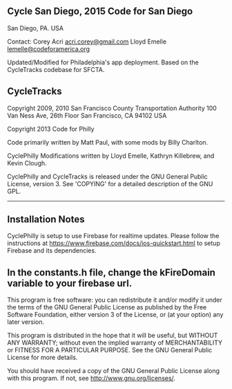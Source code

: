 Cycle San Diego, 2015 Code for San Diego
-----------
San Diego, PA. USA

 Contact: Corey Acri <acri.corey@gmail.com>
             Lloyd Emelle <lemelle@codeforamerica.org>

Updated/Modified for Philadelphia's app deployment. Based on the
CycleTracks codebase for SFCTA.


CycleTracks
-----------
Copyright 2009, 2010 San Francisco County Transportation Authority
100 Van Ness Ave, 26th Floor
San Francisco, CA 94102 USA

Copyright 2013 Code for Philly

Code primarily written by Matt Paul, with some mods by Billy Charlton.

CyclePhilly Modifications written by Lloyd Emelle, Kathryn Killebrew, and Kevin Clough.

CyclePhilly and CycleTracks is released under the GNU General Public License, version 3.
See 'COPYING' for a detailed description of the GNU GPL.

-----------

Installation Notes
-----------
CyclePhilly is setup to use Firebase for realtime updates. Please follow the instructions
at https://www.firebase.com/docs/ios-quickstart.html to setup Firebase and its dependencies.

In the constants.h file, change the kFireDomain variable to your firebase url.
-----------

This program is free software: you can redistribute it and/or modify
it under the terms of the GNU General Public License as published by
the Free Software Foundation, either version 3 of the License, or
(at your option) any later version.

This program is distributed in the hope that it will be useful,
but WITHOUT ANY WARRANTY; without even the implied warranty of
MERCHANTABILITY or FITNESS FOR A PARTICULAR PURPOSE.  See the
GNU General Public License for more details.

You should have received a copy of the GNU General Public License
along with this program.  If not, see <http://www.gnu.org/licenses/>.

